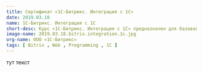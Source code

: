 ```yaml
---
title: Сертификат «1С-Битрикс. Интеграция с 1С»
date: 2019.03.18
name: 1С-Битрикс. Интеграция с 1С
short-desc: Курс «1С-Битрикс. Интеграция с 1С» предназначен для базовой подготовки пользователей, осуществляющих интегрирование продуктов «1С-Битрикс» с торговыми конфигурациями компании «1С»
image-name: 2019.03.18.bitrix.integration.1c.jpg
org-name: ООО «1С-Битрикс»
tags: [ Bitrix , Web , Programming , 1C ]
---
```

тут текст